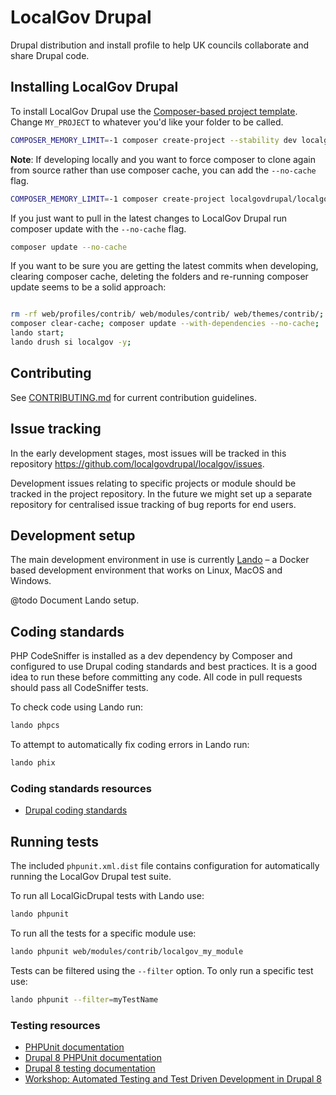 # LocalGov Drupal

Drupal distribution and install profile to help UK councils collaborate and
share Drupal code.

## Installing LocalGov Drupal

To install LocalGov Drupal use the
[Composer-based project template](https://github.com/localgovdrupal/localgov_project). Change `MY_PROJECT` to whatever you'd like your folder to be called.

```bash
COMPOSER_MEMORY_LIMIT=-1 composer create-project --stability dev localgovdrupal/localgov-project MY_PROJECT
```

**Note**: If developing locally and you want to force composer to clone again
from source rather than use composer cache, you can add the `--no-cache` flag.

```bash
COMPOSER_MEMORY_LIMIT=-1 composer create-project localgovdrupal/localgov-project MY_PROJECT --stability dev --no-cache
```

If you just want to pull in the latest changes to LocalGov Drupal run composer
update with the `--no-cache` flag.

```bash
composer update --no-cache
```

If you want to be sure you are getting the latest commits when developing, clearing composer cache, deleting the folders and re-running composer update seems to be a solid approach:

```bash

rm -rf web/profiles/contrib/ web/modules/contrib/ web/themes/contrib/; 
composer clear-cache; composer update --with-dependencies --no-cache;
lando start;
lando drush si localgov -y;

```

## Contributing

See [CONTRIBUTING.md](CONTRIBUTING.md) for current contribution guidelines.

## Issue tracking

In the early development stages, most issues will be tracked in this repository
<https://github.com/localgovdrupal/localgov/issues>.

Development issues relating to specific projects or module should be tracked in
the project repository. In the future we might set up a separate repository for
centralised issue tracking of bug reports for end users.

## Development setup

The main development environment in use is currently
[Lando](https://docs.lando.dev/) – a Docker based development environment that
works on Linux, MacOS and Windows.

@todo Document Lando setup.

## Coding standards

PHP CodeSniffer is installed as a dev dependency by Composer and configured to
use Drupal coding standards and best practices. It is a good idea to run these
before committing any code. All code in pull requests should pass all
CodeSniffer tests.

To check code using Lando run:

```bash
lando phpcs
```

To attempt to automatically fix coding errors in Lando run:

```bash
lando phix
```

### Coding standards resources

* [Drupal coding standards](https://www.drupal.org/docs/develop/standards)

## Running tests

The included `phpunit.xml.dist` file contains configuration for automatically
running the LocalGov Drupal test suite.

To run all LocalGicDrupal tests with Lando use:

```bash
lando phpunit
```

To run all the tests for a specific module use:

```bash
lando phpunit web/modules/contrib/localgov_my_module
```

Tests can be filtered using the `--filter` option. To only run a specific test
use:

```bash
lando phpunit --filter=myTestName
```

### Testing resources

* [PHPUnit documentation](https://phpunit.readthedocs.io/en/7.5/)
* [Drupal 8 PHPUnit documentation](https://www.drupal.org/docs/8/testing/phpunit-in-drupal-8)
* [Drupal 8 testing documentation](https://www.drupal.org/docs/8/testing)
* [Workshop: Automated Testing and Test Driven Development in Drupal 8](https://github.com/opdavies/workshop-drupal-automated-testing)
